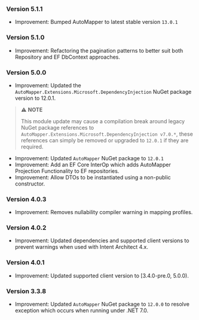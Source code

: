 ### Version 5.1.1

- Improvement: Bumped AutoMapper to latest stable version `13.0.1`

### Version 5.1.0

- Improvement: Refactoring the pagination patterns to better suit both Repository and EF DbContext approaches.

### Version 5.0.0

- Improvement: Updated the `AutoMapper.Extensions.Microsoft.DependencyInjection` NuGet package version to 12.0.1.

> ⚠️ **NOTE**
>
> This module update may cause a compilation break around legacy NuGet package references to `AutoMapper.Extensions.Microsoft.DependencyInjection v7.0.*`, these references can simply be removed or upgraded to `12.0.1` if they are required.

- Improvement: Updated `AutoMapper` NuGet package to `12.0.1` 
- Improvement: Add an EF Core InterOp which adds AutoMapper  Projection Functionality to EF repositories.
- Improvement: Allow DTOs to be instantiated using a non-public constructor.

### Version 4.0.3

- Improvement: Removes nullability compiler warning in mapping profiles.

### Version 4.0.2

- Improvement: Updated dependencies and supported client versions to prevent warnings when used with Intent Architect 4.x.

### Version 4.0.1

- Improvement: Updated supported client version to [3.4.0-pre.0, 5.0.0).

### Version 3.3.8

- Improvement: Updated `AutoMapper` NuGet package to `12.0.0` to resolve exception which occurs when running under .NET 7.0.
